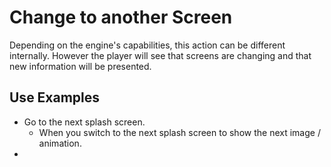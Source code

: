 # Change to another Screen

Depending on the engine's capabilities, this action can be different internally. However the player will see that screens are changing and that new information will be presented.

## Use Examples

* Go to the next splash screen.
  * When you switch to the next splash screen to show the next image / animation.
*
